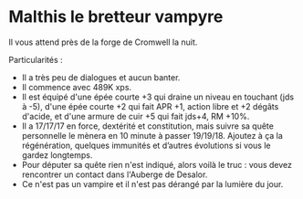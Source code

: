 # Malthis le bretteur vampyre

Il vous attend près de la forge de Cromwell la nuit.

Particularités :
- Il a très peu de dialogues et aucun banter.
- Il commence avec 489K xps.
- Il est équipé d'une épée courte +3 qui draine un niveau en touchant (jds à -5), d'une épée courte +2 qui fait APR +1, action libre et +2 dégâts d'acide, et d'une armure de cuir +5 qui fait jds+4, RM +10%.
- Il a 17/17/17 en force, dextérité et constitution, mais suivre sa quête personnelle le mènera en 10 minute à passer 19/19/18. Ajoutez à ça la régénération, quelques immunités et d’autres évolutions si vous le gardez longtemps.
- Pour députer sa quête rien n'est indiqué, alors voilà le truc : vous devez rencontrer un contact dans l'Auberge de Desalor.
- Ce n'est pas un vampire et il n'est pas dérangé par la lumière du jour.
